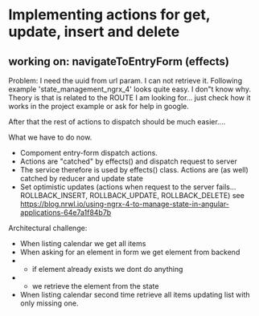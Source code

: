 # Implementing actions for get, update, insert and delete

## working on: navigateToEntryForm (effects)

Problem: I need the uuid from url param. I can not retrieve it. Following example 'state_management_ngrx_4' looks quite easy. I don"t know why. Theory is that is related to the ROUTE I am looking for... just check how it works in the project example or ask for help in google.

After that the rest of actions to dispatch should be much easier....


What we have to do now.

- Compoment entry-form dispatch actions.
- Actions are "catched" by effects() and dispatch request to server
- The service therefore is used by effects() class.
Actions are (as well) catched by reducer and update state
- Set optimistic updates (actions when request to the server fails... ROLLBACK_INSERT, ROLLBACK_UPDATE, ROLLBACK_DELETE) see https://blog.nrwl.io/using-ngrx-4-to-manage-state-in-angular-applications-64e7a1f84b7b

Architectural challenge:

- When listing calendar we get all items
- When asking for an element in form we get element from backend
- - if element already exists we dont do anything
- - we retrieve the element from the state
- Wnen listing calendar second time retrieve all items updating list with only missing one. 


